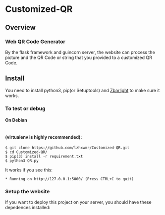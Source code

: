 # Customized-QR
## Overview
### Web QR Code Generator
By the flask framework and guincorn server, the website can process the picture and the QR Code or string that you provided to a customized QR Code.
## Install
You need to install python3, pip(or Setuptools) and [Zbarlight](https://github.com/Polyconseil/zbarlight) to make sure it works.
### To test or debug 

#### On Debian ####

```

```



#### (virtualenv is highly recommended):
```
$ git clone https://github.com/lzhxwmr/Customized-QR.git
$ cd Customized-QR/
$ pip(3) install -r requirement.txt
$ python3 QR.py
```
It works if you see this:
```
* Running on http://127.0.0.1:5000/ (Press CTRL+C to quit)
```

### Setup the website
If you want to deploy this project on your server, you should have these depedences installed:



